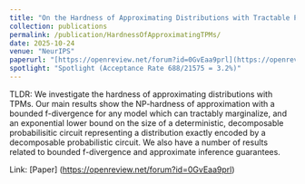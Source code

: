 ```yaml
---
title: "On the Hardness of Approximating Distributions with Tractable Probabilistic Models"
collection: publications
permalink: /publication/HardnessOfApproximatingTPMs/
date: 2025-10-24
venue: "NeurIPS"
paperurl: "[https://openreview.net/forum?id=0GvEaa9prl](https://openreview.net/forum?id=0GvEaa9prl)"
spotlight: "Spotlight (Acceptance Rate 688/21575 = 3.2%)"
---
```


TLDR: We investigate the hardness of approximating distributions with TPMs. Our main results show
the NP-hardness of approximation with a bounded f-divergence for any model which can tractably marginalize,
and an exponential lower bound on the size of a deterministic, decomposable probabilisitic circuit representing a 
distribution exactly encoded by a decomposable probabilistic circuit. We also have a number of results related to bounded f-divergence
and approximate inference guarantees.

Link: [Paper] (https://openreview.net/forum?id=0GvEaa9prl)
